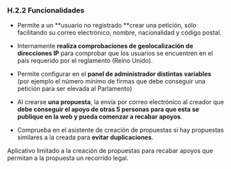 ### H.2.2 Funcionalidades

* Permite a un **usuario no registrado **crear una petición, sólo facilitando su correo electrónico, nombre, nacionalidad y código postal.

* Internamente **realiza comprobaciones de geolocalización de direcciones IP** para comprobar que los usuarios se encuentren en el país requerido por el reglamento \(Reino Unido\).

* Permite configurar en el **panel de administrador distintas variables** \(por ejemplo el número mínimo de firmas que debe conseguir una petición para ser elevada al Parlamento\)

* Al crearse **una propuesta**, la envía por correo electrónico al creador que **debe conseguir el apoyo de otras 5 personas para que esta se publique en la web y pueda comenzar a recabar apoyos**.

* Comprueba en el asistente de creación de propuestas si hay propuestas similares a la creada para **evitar duplicaciones**.

Aplicativo limitado a la creación de propuestas para recabar apoyos que permitan a la propuesta un recorrido legal.



